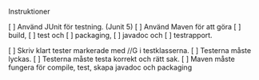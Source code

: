 Instruktioner

[ ] Använd JUnit för testning. (Junit 5)
[ ] Använd Maven för att göra [ ] build, [ ] test och [ ] packaging, [ ] javadoc och [ ] testrapport.

[ ] Skriv klart tester markerade med //G i testklasserna.
[ ] Testerna måste lyckas.
[ ] Testerna måste testa korrekt och rätt sak.
[ ] Maven måste fungera för compile, test, skapa javadoc och packaging 
